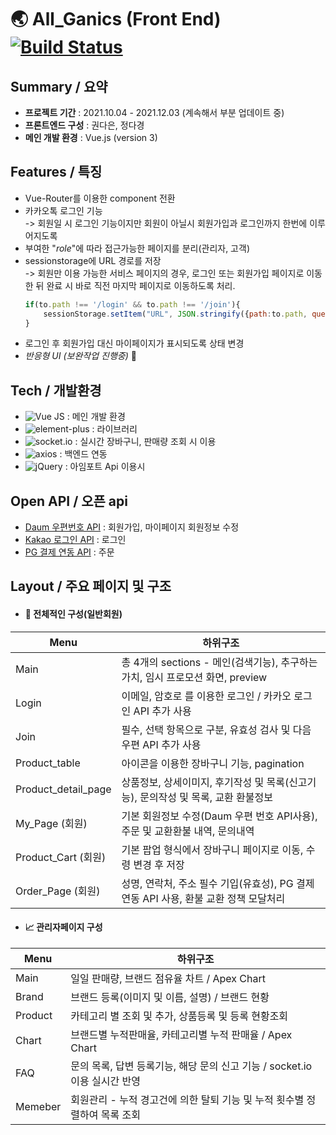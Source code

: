 # :earth_asia: All_Ganics (Front End) [![Build Status](https://travis-ci.org/joemccann/dillinger.svg?branch=master)](https://travis-ci.org/joemccann/dillinger)

## Summary / 요약
- __프로젝트 기간__ : 2021.10.04 - 2021.12.03 (계속해서 부분 업데이트 중)
- __프론트엔드 구성__ : 권다은, 정다경
- __메인 개발 환경__ : Vue.js (version 3)



## Features / 특징

- Vue-Router를 이용한 component 전환
- 카카오톡 로그인 기능   
  -> 회원일 시 로그인 기능이지만 회원이 아닐시 회원가입과 로그인까지 한번에 이루어지도록
- 부여한 "_role_"에 따라 접근가능한 페이지를 분리(관리자, 고객)
- sessionstorage에 URL 경로를 저장   
  -> 회원만 이용 가능한 서비스 페이지의 경우, 로그인 또는 회원가입 페이지로 이동한 뒤 완료 시 바로 직전 마지막 페이지로 이동하도록 처리.
    ```js
    if(to.path !== '/login' && to.path !== '/join'){
        sessionStorage.setItem("URL", JSON.stringify({path:to.path, query: to.query}));
    }
    ```
- 로그인 후 회원가입 대신 마이페이지가 표시되도록 상태 변경
- _반응형 UI (보완작업 진행중)_ :muscle:



## Tech / 개발환경
- ![Vue JS](https://img.shields.io/badge/-Vue.js-4FC08D?style=flat-square&logo=vue.js&logoColor=white) : 메인 개발 환경
- ![element-plus](https://img.shields.io/badge/-element--plus-409EFF?style=flat-square) : 라이브러리
- ![socket.io](https://img.shields.io/badge/-socket.io-010101?style=flat-square&logo=socket.io&logoColor=white) : 실시간 장바구니, 판매량 조회 시 이용
- ![axios](https://img.shields.io/badge/-axios-167C80?style=flat-square) : 백엔드 연동
- ![jQuery](https://img.shields.io/badge/-jQuery-0769AD?style=flat-square&logo=jQuery&logoColor=white) : 아임포트 Api 이용시


## Open API / 오픈 api
- [Daum 우편번호 API](https://postcode.map.daum.net/guide) : 회원가입, 마이페이지 회원정보 수정
- [Kakao 로그인 API](https://developers.kakao.com/docs/latest/ko/kakaologin/rest-api, "Kakao 로그인 API") : 로그인
- [PG 결제 연동 API](https://www.iamport.kr, "PG 결제 연동 API") : 주문


## Layout / 주요 페이지 및 구조
- #### :shopping_cart: 전체적인 구성(일반회원) 

| Menu | 하위구조 |
| ------ | ------ |
| Main | 총 4개의 sections - 메인(검색기능), 추구하는 가치, 임시 프로모션 화면, preview |
| Login | 이메일, 암호로 를 이용한 로그인 / 카카오 로그인 API 추가 사용 |
| Join | 필수, 선택 항목으로 구분, 유효성 검사 및 다음 우편 API 추가 사용 |
| Product_table | 아이콘을 이용한 장바구니 기능, pagination  |
| Product_detail_page | 상품정보, 상세이미지, 후기작성 및 목록(신고기능), 문의작성 및 목록, 교환 환불정보 |
| My_Page (회원) | 기본 회원정보 수정(Daum 우편 번호 API사용), 주문 및 교환환불 내역, 문의내역 |
| Product_Cart (회원) | 기본 팝업 형식에서 장바구니 페이지로 이동, 수령 변경 후 저장 |
| Order_Page (회원) | 성명, 연락처, 주소 필수 기입(유효성), PG 결제 연동 API 사용, 환불 교환 정책 모달처리 |


- #### :chart_with_upwards_trend: 관리자페이지 구성 
| Menu | 하위구조 |
| ------ | ------ |
| Main | 일일 판매량, 브랜드 점유율 차트 / Apex Chart |
| Brand | 브랜드 등록(이미지 및 이름, 설명) / 브랜드 현황 |
| Product | 카테고리 별 조회 및 추가, 상품등록 및 등록 현황조회  |
| Chart | 브랜드별 누적판매율, 카테고리별 누적 판매율 / Apex Chart |
| FAQ | 문의 목록, 답변 등록기능, 해당 문의 신고 기능 / socket.io 이용 실시간 반영|
| Memeber | 회원관리 - 누적 경고건에 의한 탈퇴 기능 및 누적 횟수별 정렬하여 목록 조회 |

## 
